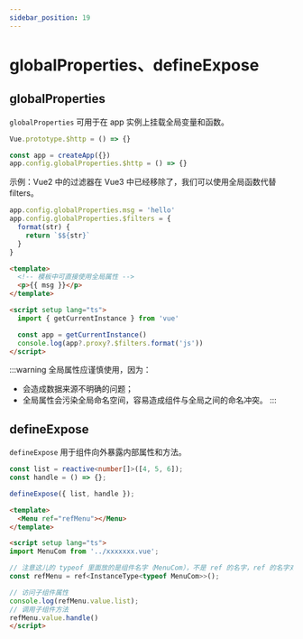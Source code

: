 ```yaml
---
sidebar_position: 19
---
```


# globalProperties、defineExpose

## globalProperties

`globalProperties` 可用于在 app 实例上挂载全局变量和函数。

```js title="Vue2 挂载全局变量和函数"
Vue.prototype.$http = () => {}
```

```js title="Vue3 挂载全局变量和函数"
const app = createApp({})
app.config.globalProperties.$http = () => {}
```

示例：Vue2 中的过滤器在 Vue3 中已经移除了，我们可以使用全局函数代替 filters。

```js
app.config.globalProperties.msg = 'hello'
app.config.globalProperties.$filters = {
  format(str) {
    return `$${str}`
  }
}
```

```html
<template>
  <!-- 模板中可直接使用全局属性 -->
  <p>{{ msg }}</p>
</template>

<script setup lang="ts">
  import { getCurrentInstance } from 'vue'

  const app = getCurrentInstance()
  console.log(app?.proxy?.$filters.format('js'))
</script>
```

:::warning
全局属性应谨慎使用，因为：
- 会造成数据来源不明确的问题；
- 全局属性会污染全局命名空间，容易造成组件与全局之间的命名冲突。
:::

## defineExpose

`defineExpose` 用于组件向外暴露内部属性和方法。

```ts title="子组件"
const list = reactive<number[]>([4, 5, 6]);
const handle = () => {};

defineExpose({ list, handle });
```

```html title="父组件"
<template>
  <Menu ref="refMenu"></Menu> 
</template>

<script setup lang="ts">
import MenuCom from '../xxxxxxx.vue';

// 注意这儿的 typeof 里面放的是组件名字（MenuCom），不是 ref 的名字，ref 的名字对应开头的变量名（refMenu）
const refMenu = ref<InstanceType<typeof MenuCom>>();

// 访问子组件属性
console.log(refMenu.value.list);
// 调用子组件方法
refMenu.value.handle()
</script>
```
